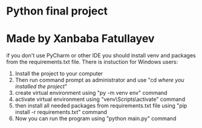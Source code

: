 # Python final project
# Made by Xanbaba Fatullayev

if you don't use PyCharm or other IDE you should install venv and packages from the requirements.txt file.
There is instuction for Windows users:
1. Install the project to your computer
2. Then run command prompt as administrator and use "cd *where you installed the project*"
3. create virtual environment using "py -m venv env" command
4. activate virtual environment using "venv\Scripts\activate" command
5. then install all needed packages from requirements.txt file using "pip install -r requirements.txt" command
6. Now you can run the program using "python main.py" command
